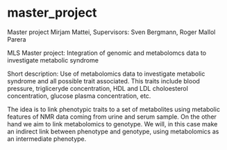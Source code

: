 # master_project

Master project Mirjam Mattei, 
Supervisors: Sven Bergmann, Roger Mallol Parera


MLS Master project: Integration of genomic and metabolomcs data to investigate metabolic syndrome

Short description:
Use of metabolomics data to investigate metabolic syndrome and all possible trait associated. This traits include blood pressure, trigliceryde concentration, HDL and LDL choloesterol concentration, glucose plasma concentration, etc. 

The idea is to link phenotypic traits to a set of metabolites using metabolic features of NMR data coming from urine and serum sample. On the other hand we aim to link metabolomics to genotype. We will, in this case make an indirect link between phenotype and genotype, using metabolomics as an intermediate phenotype.
